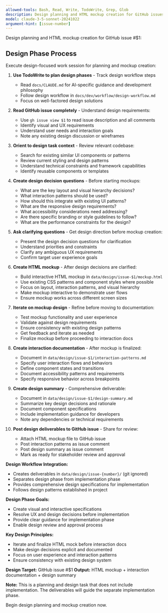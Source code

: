 ```yaml
---
allowed-tools: Bash, Read, Write, TodoWrite, Grep, Glob
description: Design planning and HTML mockup creation for GitHub issues
model: claude-3-5-sonnet-20241022
argument-hint: [issue-number]
---
```


Design planning and HTML mockup creation for GitHub issue #$1:

## Design Phase Process

Execute design-focused work session for planning and mockup creation:

1. **Use TodoWrite to plan design phases** - Track design workflow steps
   - Read `docs/CLAUDE.md` for AI-specific guidance and development philosophy
   - Follow design workflow in `docs/dev/workflow/design-workflow.md`
   - Focus on well-factored design solutions

2. **Read GitHub issue completely** - Understand design requirements:
   - Use `gh issue view $1` to read issue description and all comments
   - Identify visual and UX requirements
   - Understand user needs and interaction goals
   - Note any existing design discussion or wireframes

3. **Orient to design task context** - Review relevant codebase:
   - Search for existing similar UI components or patterns
   - Review current styling and design patterns
   - Understand technical constraints and framework capabilities
   - Identify reusable components or templates

4. **Create design decision questions** - Before starting mockups:
   - What are the key layout and visual hierarchy decisions?
   - What interaction patterns should be used?
   - How should this integrate with existing UI patterns?
   - What are the responsive design requirements?
   - What accessibility considerations need addressing?
   - Are there specific branding or style guidelines to follow?
   - What are the performance constraints for the design?

5. **Ask clarifying questions** - Get design direction before mockup creation:
   - Present the design decision questions for clarification
   - Understand priorities and constraints
   - Clarify any ambiguous UX requirements
   - Confirm target user experience goals

6. **Create HTML mockup** - After design decisions are clarified:
   - Build interactive HTML mockup in `data/design/issue-$1/mockup.html`
   - Use existing CSS patterns and component styles where possible
   - Focus on layout, interaction patterns, and visual hierarchy
   - Make mockup interactive to demonstrate user flows
   - Ensure mockup works across different screen sizes

7. **Iterate on mockup design** - Refine before moving to documentation:
   - Test mockup functionality and user experience
   - Validate against design requirements
   - Ensure consistency with existing design patterns
   - Get feedback and iterate as needed
   - Finalize mockup before proceeding to interaction docs

8. **Create interaction documentation** - After mockup is finalized:
   - Document in `data/design/issue-$1/interaction-patterns.md`
   - Specify user interaction flows and behaviors
   - Define component states and transitions
   - Document accessibility patterns and requirements
   - Specify responsive behavior across breakpoints

9. **Create design summary** - Comprehensive deliverable:
   - Document in `data/design/issue-$1/design-summary.md`
   - Summarize key design decisions and rationale
   - Document component specifications
   - Include implementation guidance for developers
   - Note any dependencies or technical requirements

10. **Post design deliverables to GitHub issue** - Share for review:
    - Attach HTML mockup file to GitHub issue
    - Post interaction patterns as issue comment
    - Post design summary as issue comment
    - Mark as ready for stakeholder review and approval

**Design Workflow Integration:**
- Creates deliverables in `data/design/issue-{number}/` (git ignored)
- Separates design phase from implementation phase
- Provides comprehensive design specifications for implementation
- Follows design patterns established in project

**Design Phase Goals:**
- Create visual and interactive specifications
- Resolve UX and design decisions before implementation
- Provide clear guidance for implementation phase
- Enable design review and approval process

**Key Design Principles:**
- Iterate and finalize HTML mock before interaction docs
- Make design decisions explicit and documented
- Focus on user experience and interaction patterns
- Ensure consistency with existing design system

**Design Target:** GitHub issue #$1
**Output:** HTML mockup + interaction documentation + design summary

**Note:** This is a planning and design task that does not include implementation. The deliverables will guide the separate implementation phase.

Begin design planning and mockup creation now.